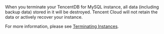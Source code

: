 When you terminate your TencentDB for MySQL instance, all data (including backup data) stored in it will be destroyed. Tencent Cloud will not retain the data or actively recover your instance.

For more information, please see [Terminating Instances](https://intl.cloud.tencent.com/document/product/236/31895).

